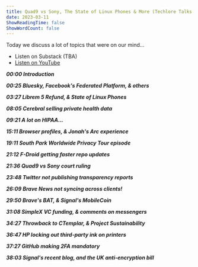```yaml
---
title: Quad9 vs Sony, The State of Linux Phones & More (Techlore Talks 7)
date: 2023-03-11
ShowReadingTime: false
ShowWordCount: false
---
```

Today we discuss a lot of topics that were on our mind...

- Listen on Substack (TBA)
- [Listen on YouTube](https://www.youtube.com/watch?v=k7tFnSeqnJY&list=PL3KeV6Ui_4CZRb5Z4qZjsIGZrUWbDc3Mn)

***00:00 Introduction***

***00:25 Bluesky, Facebook's Federated Platform, & others***

***03:27 Librem 5 Refund, & State of Linux Phones***

***08:05 Cerebral selling private health data***

***09:21 A lot on HIPAA...***

***15:11 Browser profiles, & Jonah's Arc experience***

***19:11 South Park Worldwide Privacy Tour episode***

***21:12 F-Droid getting faster repo updates***

***21:36 Quad9 vs Sony court ruling***

***23:48 Twitter not publishing transparency reports***

***26:09 Brave News not syncing across clients!***

***29:50 Brave's BAT, & Signal's MobileCoin***

***31:08 SimpleX VC funding, & comments on messengers***

***34:27 Throwback to CTemplar, & Project Sustainability***

***36:47 HP locking out third-party ink on printers***

***37:27 GitHub making 2FA mandatory***

***38:03 Signal's recent blog, and the UK anti-encryption bill***
